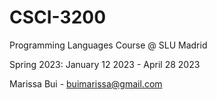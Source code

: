# CSCI-3200

Programming Languages Course @ SLU Madrid

Spring 2023: January 12 2023 - April 28 2023

Marissa Bui - buimarissa@gmail.com
